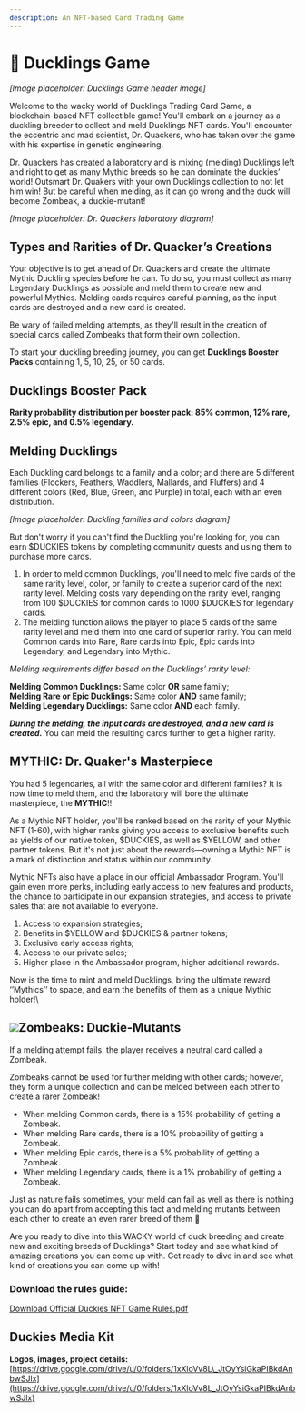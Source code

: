 ```yaml
---
description: An NFT-based Card Trading Game
---
```


# 🦆 Ducklings Game

*[Image placeholder: Ducklings Game header image]*

Welcome to the wacky world of Ducklings Trading Card Game, a blockchain-based NFT collectible game! You'll embark on a journey as a duckling breeder to collect and meld Ducklings NFT cards. You'll encounter the eccentric and mad scientist, Dr. Quackers, who has taken over the game with his expertise in genetic engineering.

Dr. Quackers has created a laboratory and is mixing (melding) Ducklings left and right to get as many Mythic breeds so he can dominate the duckies’ world! Outsmart Dr. Quakers with your own Ducklings collection to not let him win! But be careful when melding, as it can go wrong and the duck will become Zombeak, a duckie-mutant!

*[Image placeholder: Dr. Quackers laboratory diagram]*

## Types and Rarities of Dr. Quacker’s Creations

Your objective is to get ahead of Dr. Quackers and create the ultimate Mythic Duckling species before he can. To do so, you must collect as many Legendary Ducklings as possible and meld them to create new and powerful Mythics. Melding cards requires careful planning, as the input cards are destroyed and a new card is created.&#x20;

Be wary of failed melding attempts, as they'll result in the creation of special cards called Zombeaks that form their own collection.

To start your duckling breeding journey, you can get **Ducklings Booster Packs** containing 1, 5, 10, 25, or 50 cards.&#x20;

## **Ducklings Booster Pack**

****Rarity probability distribution per booster pack: 85% common, 12% rare, 2.5% epic, and 0.5% legendary.****&#x20;

## Melding Ducklings

Each Duckling card belongs to a family and a color; and there are 5 different families (Flockers, Feathers, Waddlers, Mallards, and Fluffers) and 4 different colors (Red, Blue, Green, and Purple) in total, each with an even distribution.

*[Image placeholder: Duckling families and colors diagram]*

But don't worry if you can't find the Duckling you're looking for, you can earn $DUCKIES tokens by completing community quests and using them to purchase more cards.

1. In order to meld common Ducklings, you'll need to meld five cards of the same rarity level, color, or family to create a superior card of the next rarity level. Melding costs vary depending on the rarity level, ranging from 100 $DUCKIES for common cards to 1000 $DUCKIES for legendary cards.
2. The melding function allows the player to place 5 cards of the same rarity level and meld them into one card of superior rarity. You can meld Common cards into Rare, Rare cards into Epic, Epic cards into Legendary, and Legendary into Mythic.

_Melding requirements differ based on the Ducklings’ rarity level:_

****Melding Common Ducklings:**** Same color ****OR**** same family;\
****Melding Rare or Epic Ducklings:**** Same color ****AND**** same family;\
****Melding Legendary Ducklings:**** Same color ****AND**** each family.

_**During the melding, the input cards are destroyed, and a new card is created.**_ You can meld the resulting cards further to get a higher rarity.

## MYTHIC: Dr. Quaker's Masterpiece

You had 5 legendaries, all with the same color and different families? It is now time to meld them, and the laboratory will bore the ultimate masterpiece, the **MYTHIC**!!

As a Mythic NFT holder, you'll be ranked based on the rarity of your Mythic NFT (1-60), with higher ranks giving you access to exclusive benefits such as yields of our native token, $DUCKIES, as well as $YELLOW, and other partner tokens. But it's not just about the rewards—owning a Mythic NFT is a mark of distinction and status within our community.&#x20;

Mythic NFTs also have a place in our official Ambassador Program. You'll gain even more perks, including early access to new features and products, the chance to participate in our expansion strategies, and access to private sales that are not available to everyone.

1. Access to expansion strategies;
2. Benefits in $YELLOW and $DUCKIES & partner tokens;
3. Exclusive early access rights;
4. Access to our private sales;
5. Higher place in the Ambassador program, higher additional rewards.

Now is the time to mint and meld Ducklings, bring the ultimate reward ‘’Mythics’’ to space, and earn the benefits of them as a unique Mythic holder!\


## ![](https://lh5.googleusercontent.com/E2qIXyJ4gQ6eFESy3jcfZ-0lz6qGBRIAFLfCTEA2zDgXlR2R9cCDiKvkDyBhY3SDSH1Ln7DQuKeOMcTyE3YN8D5fVtC-mo134nR_i-qi5sEo3JE-hx1SzK5yp1CjSxbNHX6exjTY9bqKkwqvb9DVuLc)Zombeaks: Duckie-Mutants

If a melding attempt fails, the player receives a neutral card called a Zombeak.&#x20;

Zombeaks cannot be used for further melding with other cards; however, they form a unique collection and can be melded between each other to create a rarer Zombeak!

* When melding Common cards, there is a 15% probability of getting a Zombeak.&#x20;
* When melding Rare cards, there is a 10% probability of getting a Zombeak.&#x20;
* When melding Epic cards, there is a 5% probability of getting a Zombeak.&#x20;
* When melding Legendary cards, there is a 1% probability of getting a Zombeak.

Just as nature fails sometimes, your meld can fail as well as there is nothing you can do apart from accepting this fact and melding mutants between each other to create an even rarer breed of them 🙂

Are you ready to dive into this WACKY world of duck breeding and create new and exciting breeds of Ducklings? Start today and see what kind of amazing creations you can come up with. Get ready to dive in and see what kind of creations you can come up with!

### Download the rules guide:

[Download Official Duckies NFT Game Rules.pdf](../assets/Official%20Duckies%20NFT%20Game%20Rules.pdf)

## Duckies Media Kit

**Logos, images, project details:** [https://drive.google.com/drive/u/0/folders/1xXloVv8L\_JtOyYsiGkaPIBkdAnbwSJlx](https://drive.google.com/drive/u/0/folders/1xXloVv8L_JtOyYsiGkaPIBkdAnbwSJlx)
